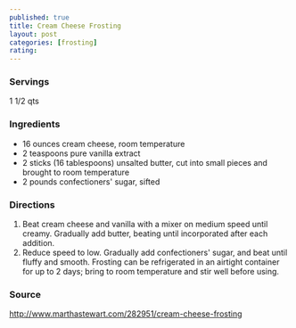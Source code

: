 ```yaml
---
published: true
title: Cream Cheese Frosting
layout: post
categories: [frosting]
rating: 
---
```

### Servings
1 1/2 qts

### Ingredients
- 16 ounces cream cheese, room temperature
- 2 teaspoons pure vanilla extract
- 2 sticks (16 tablespoons) unsalted butter, cut into small pieces and brought to room temperature
- 2 pounds confectioners' sugar, sifted


### Directions
1. Beat cream cheese and vanilla with a mixer on medium speed until creamy. Gradually add butter, beating until incorporated after each addition.
2. Reduce speed to low. Gradually add confectioners' sugar, and beat until fluffy and smooth. Frosting can be refrigerated in an airtight container for up to 2 days; bring to room temperature and stir well before using.

### Source
<a href="http://www.marthastewart.com/282951/cream-cheese-frosting" target="new">http://www.marthastewart.com/282951/cream-cheese-frosting</a>
